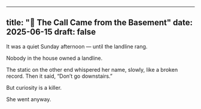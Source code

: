 
---
title: "🔪 The Call Came from the Basement"
date: 2025-06-15
draft: false
---

It was a quiet Sunday afternoon — until the landline rang.

Nobody in the house owned a landline.

The static on the other end whispered her name, slowly, like a broken record. Then it said, “Don’t go downstairs.”

But curiosity is a killer.

She went anyway.
